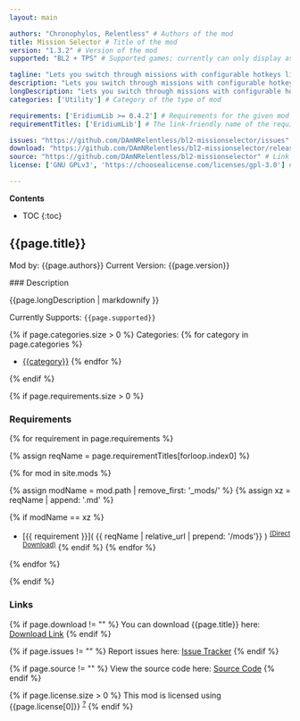 ```yaml
---
layout: main

authors: "Chronophylos, Relentless" # Authors of the mod
title: Mission Selector # Title of the mod
version: "1.3.2" # Version of the mod
supported: "BL2 + TPS" # Supported games; currently can only display as "BL2", "BL2 + TPS", or "TPS"

tagline: "Lets you switch through missions with configurable hotkeys like in Borderlands 3." # A short description of the mod itself.
description: "Lets you switch through missions with configurable hotkeys like in Borderlands 3." # This is set in order to keep the SEO proper
longDescription: "Lets you switch through missions with configurable hotkeys like in Borderlands 3.\n\nFeatures:\n- jump forwards and backwards in the active missions\n- configurable hotkeys\n\nNotes:\n- since this is often not the case with SDK mods: yes, this has multiplayer support if all players have it installed\n\nEverything related to versions and their release notes can be found in the [changelog](https://github.com/DAmNRelentless/bl2-missionselector/blob/main/CHANGELOG.md).\nIf you found a bug or you have a feature request, please use our issue tracker linked below." # Description of what the mod can do
categories: ['Utility'] # Category of the type of mod

requirements: ['EridiumLib >= 0.4.2'] # Requirements for the given mod
requirementTitles: ['EridiumLib'] # The link-friendly name of the requirements

issues: "https://github.com/DAmNRelentless/bl2-missionselector/issues"
download: "https://github.com/DAmNRelentless/bl2-missionselector/releases/tag/v1.3.2"
source: "https://github.com/DAmNRelentless/bl2-missionselector" # Link to source code
license: ['GNU GPLv3', 'https://choosealicense.com/licenses/gpl-3.0'] # License name, link about the license from https://choosealicense.com/

---
```

**Contents**
* TOC
{:toc}

## {{page.title}}

Mod by: {{page.authors}}
Current Version: {{page.version}}

<p></p>
### Description

{{page.longDescription | markdownify }}

Currently Supports: `{{page.supported}}`

{% if page.categories.size > 0 %}
Categories:
{% for category in page.categories %}
  * [{{category}}](/types/{{category}})
{% endfor %}
<p></p>
{% endif %}

{% if page.requirements.size > 0 %}
### Requirements

{% for requirement in page.requirements %}

{% assign reqName = page.requirementTitles[forloop.index0] %}

{% for mod in site.mods %}

{% assign modName = mod.path | remove_first: '_mods/' %}
{% assign xz = reqName | append: '.md' %}

{% if modName == xz %}
* [{{ requirement }}]( {{ reqName | relative_url | prepend: '/mods'}} ) <sup>[(Direct Download)]({{mod.download}})</sup>
{% endif %}
{% endfor %}

{% endfor %}
<p></p>
{% endif %}

### Links

{% if page.download != "" %}
You can download {{page.title}} here: [Download Link]({{page.download}})
{% endif %}

{% if page.issues != "" %}
Report issues here: [Issue Tracker]({{page.issues}})
{% endif %}

{% if page.source != "" %}
View the source code here: [Source Code]({{page.source}})
{% endif %}

{% if page.license.size > 0 %}
This mod is licensed using {{page.license[0]}} <sup>[?]({{page.license[1]}})</sup>
{% endif %}
